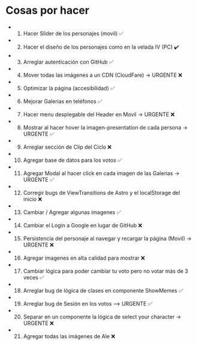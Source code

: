 # Cosas por hacer

-   1. Hacer Slider de los personajes (movil) ✅
-   2. Hacer el diseño de los personajes como en la velada IV (PC) ✔️
-   3. Arreglar autenticación con GitHub ✅
-   4. Mover todas las imágenes a un CDN (CloudFare) -> URGENTE ❌
-   5. Optimizar la página (accesibilidad) ✅
-   6. Mejorar Galerias en teléfonos ✅
-   7. Hacer menu desplegable del Header en Movil -> URGENTE ❌
-   8. Mostrar al hacer hover la imagen-presentation de cada persona -> URGENTE ✅
-   9. Arreglar sección de Clip del Ciclo ❌
-   10. Agregar base de datos para los votos ✅
-   11. Agregar Modal al hacer click en cada imagen de las Galerias -> URGENTE ✅
-   12. Corregir bugs de ViewTransitions de Astro y el localStorage del inicio ❌
-   13. Cambiar / Agregar algunas imagenes ✅
-   14. Cambiar el Login a Google en lugar de GitHub ❌
-   15. Persistencia del personaje al navegar y recargar la página (Movil) -> URGENTE ❌
-   16. Agregar imagenes en alta calidad para mostrar ❌
-   17. Cambiar lógica para poder cambiar tu voto pero no votar más de 3 veces ✅
-   18. Arreglar bug de lógica de clases en componente ShowMemes ✅
-   19. Arreglar bug de Sesión en los votos --> URGENTE ✅
-   20. Separar en un componente la lógica de select your character -> URGENTE ❌
-   21. Agregar todas las imágenes de Ale ❌